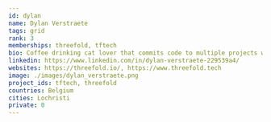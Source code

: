 ```yaml
---
id: dylan
name: Dylan Verstraete
tags: grid
rank: 3
memberships: threefold, tftech
bio: Coffee drinking cat lover that commits code to multiple projects within the Threefold Ecosystem. Has a passion for wakeboarding and webtechnologies.
linkedin: https://www.linkedin.com/in/dylan-verstraete-229539a4/
websites: https://threefold.io/, https://www.threefold.tech
image: ./images/dylan_verstraete.png
project_ids: tftech, threefold
countries: Belgium
cities: Lochristi
private: 0
---
```

